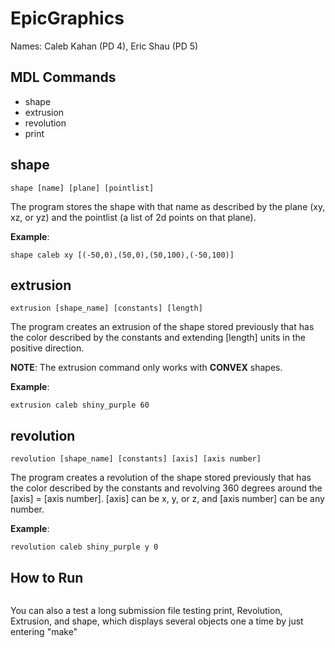 # EpicGraphics

Names: Caleb Kahan (PD 4), Eric Shau (PD 5)

## MDL Commands

- shape
- extrusion
- revolution
- print

## shape

```
shape [name] [plane] [pointlist]
```

The program stores the shape with that name as described by the plane (xy, xz, or yz) and the pointlist (a list of 2d points on that plane).

**Example**:
```
shape caleb xy [(-50,0),(50,0),(50,100),(-50,100)]
```

## extrusion

```
extrusion [shape_name] [constants] [length]
```

The program creates an extrusion of the shape stored previously that has the color described by the constants and extending [length] units in the positive direction.

**NOTE**: The extrusion command only works with **CONVEX** shapes.

**Example**:
```
extrusion caleb shiny_purple 60
```

## revolution

```
revolution [shape_name] [constants] [axis] [axis number]
```

The program creates a revolution of the shape stored previously that has the color described by the constants and revolving 360 degrees around the [axis] = [axis number]. [axis] can be x, y, or z, and [axis number] can be any number.

**Example**:
```
revolution caleb shiny_purple y 0
```

## How to Run
```You can test the two submission files to the gallery by either entering "make gallery1" or "make gallery2"
```
You can also a test a long submission file testing print, Revolution, Extrusion, and shape, which displays several objects one a time by just entering "make"
